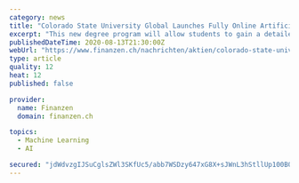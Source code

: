```yaml
---
category: news
title: "Colorado State University Global Launches Fully Online Artificial Intelligence and Machine Learning Master's Degree"
excerpt: "This new degree program will allow students to gain a detailed understanding of software development, artificial intelligence, and machine learning principles, and how they can be used to create a deeper critical analysis."
publishedDateTime: 2020-08-13T21:30:00Z
webUrl: "https://www.finanzen.ch/nachrichten/aktien/colorado-state-university-global-launches-fully-online-artificial-intelligence-and-machine-learning-masters-degree-1029503135"
type: article
quality: 12
heat: 12
published: false

provider:
  name: Finanzen
  domain: finanzen.ch

topics:
  - Machine Learning
  - AI

secured: "jdWdvzgIJSuCglsZWl3SKfUc5/abb7WSDzy647xG8X+sJWnL3hStllUp100B0Y2LXkA10aeIE9fteKcsS+7zVZdNlwzMz0O7Lphw6IaB3TuNIaULNgBvogV43G+/qmVvxO7CeUJsT/daGIlweynjzSz6MYJuuWDvkVwiBHpoiNUagDbSyS00si7koCR714lBxpFNsDJO8Hl8Mfzw2BIfqXCFxo060bWP+4ycGNYq4bGD9SC2DHdBW9jahl8VOIGOT/8Jfc6YvbLHOtTtB0kkwXFYLTgdrBoEex2KNByK+7QV3Ou4/QG7dTnHk/5A9bBHmg9WQ8Z9473/eDoD/JrgBw==;EpyTuzKptvGoi3K09+708A=="
---
```


